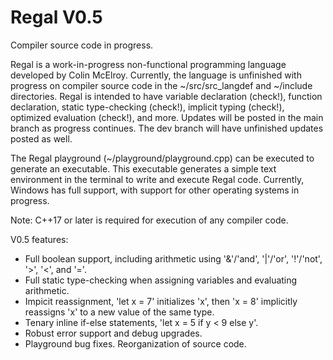 # Regal V0.5

Compiler source code in progress.

Regal is a work-in-progress non-functional programming language developed by Colin McElroy. Currently, the language is unfinished with progress on compiler source code in the ~/src/src_langdef and ~/include directories. Regal is intended to have variable declaration (check!), function declaration, static type-checking (check!), implicit typing (check!), optimized evaluation (check!), and more. Updates will be posted in the main branch as progress continues. The dev branch will have unfinished updates posted as well.

The Regal playground (~/playground/playground.cpp) can be executed to generate an executable. This executable generates a simple text environment in the terminal to write and execute Regal code. Currently, Windows has full support, with support for other operating systems in progress.

Note: C++17 or later is required for execution of any compiler code.

V0.5 features:
 - Full boolean support, including arithmetic using '&'/'and', '|'/'or', '!'/'not', '>', '<', and '='.
 - Full static type-checking when assigning variables and evaluating arithmetic.
 - Impicit reassignment, 'let x = 7' initializes 'x', then 'x = 8' implicitly reassigns 'x' to a new value of the same type.
 - Tenary inline if-else statements, 'let x = 5 if y < 9 else y'.
 - Robust error support and debug upgrades.
 - Playground bug fixes. Reorganization of source code.
